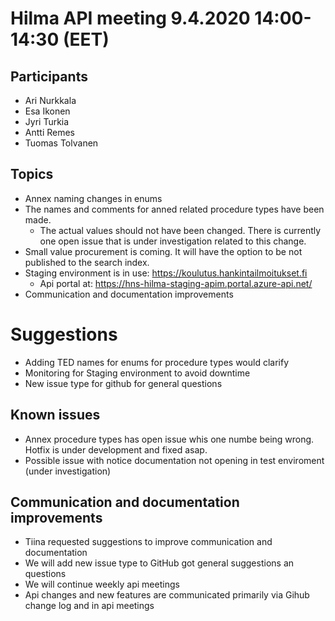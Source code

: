 # Hilma API meeting 9.4.2020 14:00-14:30 (EET)

## Participants
- Ari Nurkkala
- Esa Ikonen
- Jyri Turkia
- Antti Remes
- Tuomas Tolvanen

## Topics
- Annex naming changes in enums
- The names and comments for anned related procedure types have been made. 
  - The actual values should not have been changed. There is currently one open issue that is under investigation related to this change.
- Small value procurement is coming. It will have the option to be not published to the search index.
- Staging environment is in use: https://koulutus.hankintailmoitukset.fi
  - Api portal at: https://hns-hilma-staging-apim.portal.azure-api.net/
- Communication and documentation improvements

# Suggestions
- Adding TED names for enums for procedure types would clarify
- Monitoring for Staging environment to avoid downtime
- New issue type for github for general questions

## Known issues
- Annex procedure types has open issue whis one numbe being wrong. Hotfix is under development and fixed asap.
- Possible issue with notice documentation not opening in test enviroment (under investigation)

## Communication and documentation improvements
- Tiina requested suggestions to improve communication and documentation
- We will add new issue type to GitHub got general suggestions an questions
- We will continue weekly api meetings
- Api changes and new features are communicated primarily via Gihub change log and in api meetings
